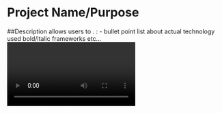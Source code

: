 <h1 style='center>BoHo Ecommerce</h1>

## Description:
- Ecommerce site that integrates React.js, Strapi, & Stripe for a bohemian accessory website. 

**Shopping Bag** is an ecommerce site that allows users to purchase Bohemian Accessories; scarves, pursues, jewelry with different filtering options. The option to subscribe via email is provided for patrons of the site: 
- Utilizes REACT.js  <insert example>
- Redux is used <insert example>
- <insert example> Stripe (payment) & contact information. 
- <insert example> Sendgrid Twilio Email Updates
- <insert example> Strapi for backend function, content management system. 

## Run Code (Environment)

### Front-End Helpful Hints (Node.js)
- confirm that config is up to date:

```
> node -v
> npm -v
> git --version
```

- Initial package.json & install dependencies (localhost: 3000):
```
> npx create-strapi-app@latest <project name>
> cd <project name>
> npm install --save react-router-dom
```
- Test front-end once pages are generated (ctrl-c to exit):
```
> npm run start
```

## Resources:
- [Strapi](https://strapi.io/) Backend Applications
- [Stripe](https://stripe.com/?utm_campaign=paid_brand-US_Search_Brand_Stripe_Control-1803852691&utm_medium=cpc&utm_source=google&ad_content=604030746212&utm_term=stripe&utm_matchtype=p&utm_adposition=&utm_device=c&gclid=CjwKCAjwxr2iBhBJEiwAdXECw9BcpcbVI09UivWmp_SZ3W3uapO6fPcNs-CDILBhvUHbqb-q9eeMwhoCjDsQAvD_BwE) for Financial payment infrastructure. 
    - 
- [Formik](https://formik.org/) for Pre-built React Forms..
    - Installation & [docs](https://formik.org/docs/overview#installation) with [video](https://www.youtube.com/watch?v=oiNtnehlaTo)
- [Yup](https://www.npmjs.com/package/yup) schema builder for value parsing and validation. 
- [React]() components
    - React responsive [carousel](https://www.npmjs.com/package/react-responsive-carousel)


<!-- <h1 style='center>Project Name/Purpose</h1>

<insert Image>

##Description
<Project Name> allows users to <purpose of site>. <additional features>:
- bullet point list about actual technology used bold/italic frameworks etc...

<Video (optional) Insert>
## Technology Stack
- Front-End:
- API:
- Back-End:

## Run Code (Environment)

### Front-End Helpful Hints (React.js/Flask)
### Back-End Helpful Hints (Node.js/Python)
### Deployment 

## Resources & Helpful Hints: -->
